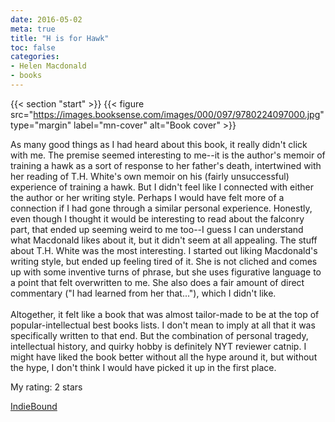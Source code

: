 ```yaml
---
date: 2016-05-02
meta: true
title: "H is for Hawk"
toc: false
categories:
- Helen Macdonald
- books
---
```


{{< section "start" >}}
{{< figure src="https://images.booksense.com/images/000/097/9780224097000.jpg" type="margin" label="mn-cover" alt="Book cover" >}}

As many good things as I had heard about this book, it really didn't click with me. The premise seemed interesting to me--it is the author's memoir of training a hawk as a sort of response to her father's death, intertwined with her reading of T.H. White's own memoir on his (fairly unsuccessful) experience of training a hawk. But I didn't feel like I connected with either the author or her writing style. Perhaps I would have felt more of a connection if I had gone through a similar personal experience. Honestly, even though I thought it would be interesting to read about the falconry part, that ended up seeming weird to me too--I guess I can understand what Macdonald likes about it, but it didn't seem at all appealing. The stuff about T.H. White was the most interesting. I started out liking Macdonald's writing style, but ended up feeling tired of it. She is not cliched and comes up with some inventive turns of phrase, but she uses figurative language to a point that felt overwritten to me. She also does a fair amount of direct commentary ("I had learned from her that..."), which I didn't like.<br /><br />Altogether, it felt like a book that was almost tailor-made to be at the top of popular-intellectual best books lists. I don't mean to imply at all that it was specifically written to that end. But the combination of personal tragedy, intellectual history, and quirky hobby is definitely NYT reviewer catnip. I might have liked the book better without all the hype around it, but without the hype, I don't think I would have picked it up in the first place.

My rating: 2 stars  

[IndieBound](https://www.indiebound.org/book/9780224097000)
